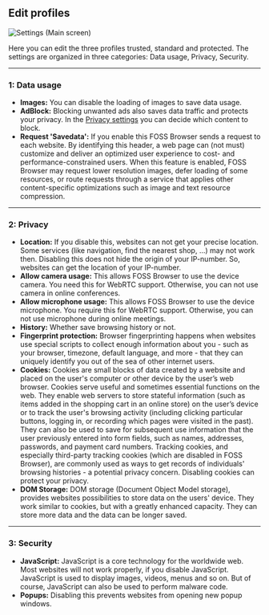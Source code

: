 ## Edit profiles

![Settings (Main screen)](https://github.com/scoute-dich/browser/blob/master/wiki/screenshots/settings_profile_edit.png)

Here you can edit the three profiles trusted, standard and protected. The settings are organized in three categories: Data usage, Privacy, Security.

----

### 1: Data usage

- __Images:__ You can disable the loading of images to save data usage.
- __AdBlock:__ Blocking unwanted ads also saves data traffic and protects your privacy. In the [Privacy settings](https://github.com/scoute-dich/browser/blob/master/wiki/settings_privacy.md) you can decide which content to block.
- __Request 'Savedata':__ If you enable this FOSS Browser sends a request to each website. By identifying this header, a web page can (not must) customize and deliver an optimized user experience to cost- and performance-constrained users. When this feature is enabled, FOSS Browser may request lower resolution images, defer loading of some resources, or route requests through a service that applies other content-specific optimizations such as image and text resource compression.

----

### 2: Privacy

- __Location:__ If you disable this, websites can not get your precise location. Some services (like navigation, find the nearest shop, ...) may not work then. Disabling this does not hide the origin of your IP-number. So, websites can get the location of your IP-number.
- __Allow camera usage:__ This allows FOSS Browser to use the device camera. You need this for WebRTC support. Otherwise, you can not use camera in online conferences.
- __Allow microphone usage:__ This allows FOSS Browser to use the device microphone. You require this for WebRTC support. Otherwise, you can not use microphone during online meetings.
- __History:__ Whether save browsing history or not.
- __Fingerprint protection:__ Browser fingerprinting happens when websites use special scripts to collect enough information about you - such as your browser, timezone, default language, and more - that they can uniquely identify you out of the sea of other internet users. 
- __Cookies:__ Cookies are small blocks of data created by a website and placed on the user's computer or other device by the user’s web browser. Cookies serve useful and sometimes essential functions on the web. They enable web servers to store stateful information (such as items added in the shopping cart in an online store) on the user’s device or to track the user's browsing activity (including clicking particular buttons, logging in, or recording which pages were visited in the past). They can also be used to save for subsequent use information that the user previously entered into form fields, such as names, addresses, passwords, and payment card numbers. Tracking cookies, and especially third-party tracking cookies (which are disabled in FOSS Browser), are commonly used as ways to get records of individuals' browsing histories - a potential privacy concern. Disabling cookies can protect your privacy.
- __DOM Storage:__ DOM storage (Document Object Model storage), provides websites possibilities to store data on the users' device. They work similar to cookies, but with a greatly enhanced capacity. They can store more data and the data can be longer saved.

----

### 3: Security

- __JavaScript:__ JavaScript is a core technology for the worldwide web. Most websites will not work properly, if you disable JavaScript. JavaScript is used to display images, videos, menus and so on. But of course, JavaScript can also be used to perform malware code.
- __Popups:__ Disabling this prevents websites from opening new popup windows.
